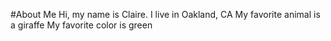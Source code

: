 #About Me
Hi, my name is Claire.
I live in Oakland, CA
My favorite animal is a giraffe
My favorite color is green